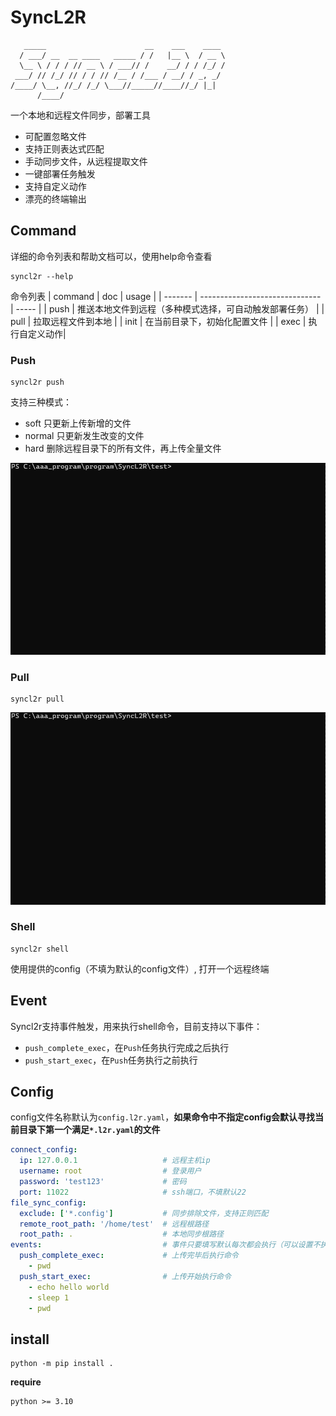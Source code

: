 # SyncL2R

```text
   _____                      __    ___    ____ 
  / ___/ __  __ ____   _____ / /   |__ \  / __ \
  \__ \ / / / // __ \ / ___// /    __/ / / /_/ /
 ___/ // /_/ // / / // /__ / /___ / __/ / _, _/ 
/____/ \__, //_/ /_/ \___//_____//____//_/ |_|  
      /____/                                    
```

一个本地和远程文件同步，部署工具

- 可配置忽略文件
- 支持正则表达式匹配
- 手动同步文件，从远程提取文件
- 一键部署任务触发
- 支持自定义动作
- 漂亮的终端输出

## Command

详细的命令列表和帮助文档可以，使用help命令查看

```shell
syncl2r --help
```

命令列表
| command | doc | usage |
| ------- | ------------------------------ | ----- |
| push | 推送本地文件到远程（多种模式选择，可自动触发部署任务） |
| pull | 拉取远程文件到本地 |
| init | 在当前目录下，初始化配置文件 |
| exec | 执行自定义动作|

### Push

```shell
syncl2r push
```

支持三种模式：

- soft 只更新上传新增的文件
- normal 只更新发生改变的文件
- hard 删除远程目录下的所有文件，再上传全量文件

![Alt text](./imgs/push.gif)

### Pull

```shell
syncl2r pull
```

![Alt text](./imgs/pull.gif)

### Shell

```shell
syncl2r shell
```

使用提供的config（不填为默认的config文件）, 打开一个远程终端

## Event

Syncl2r支持事件触发，用来执行shell命令，目前支持以下事件：

- `push_complete_exec`，在`Push`任务执行完成之后执行
- `push_start_exec`，在`Push`任务执行之前执行

## Config

config文件名称默认为`config.l2r.yaml`，**如果命令中不指定config会默认寻找当前目录下第一个满足`*.l2r.yaml`的文件**

```yaml
connect_config:
  ip: 127.0.0.1                   # 远程主机ip
  username: root                  # 登录用户
  password: 'test123'             # 密码
  port: 11022                     # ssh端口，不填默认22
file_sync_config:
  exclude: ['*.config']           # 同步排除文件，支持正则匹配
  remote_root_path: '/home/test'  # 远程根路径
  root_path: .                    # 本地同步根路径
events:                           # 事件只要填写默认每次都会执行（可以设置不执行）
  push_complete_exec:             # 上传完毕后执行命令
    - pwd
  push_start_exec:                # 上传开始执行命令
    - echo hello world
    - sleep 1
    - pwd
```

## install

```shell
python -m pip install .
```

**require**

```shell
python >= 3.10
```
